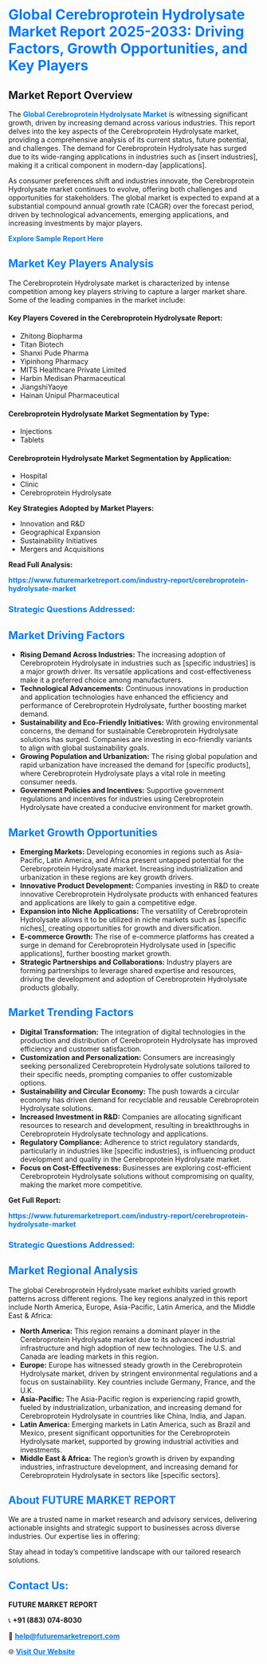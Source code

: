 <h1 style="color: #007BFF;">Global Cerebroprotein Hydrolysate Market Report 2025-2033: Driving Factors, Growth Opportunities, and Key Players</h1>

<section id="overview">
<h2>Market Report Overview</h2>
<p>The <a href="https://www.futuremarketreport.com/industry-report/cerebroprotein-hydrolysate-market" style="color: #007BFF; text-decoration: none;"><strong>Global Cerebroprotein Hydrolysate Market</strong></a> is witnessing significant growth, driven by increasing demand across various industries. This report delves into the key aspects of the Cerebroprotein Hydrolysate market, providing a comprehensive analysis of its current status, future potential, and challenges. The demand for Cerebroprotein Hydrolysate has surged due to its wide-ranging applications in industries such as [insert industries], making it a critical component in modern-day [applications].</p>
<p>As consumer preferences shift and industries innovate, the Cerebroprotein Hydrolysate market continues to evolve, offering both challenges and opportunities for stakeholders. The global market is expected to expand at a substantial compound annual growth rate (CAGR) over the forecast period, driven by technological advancements, emerging applications, and increasing investments by major players.</p>
</section>

<section id="overview">
<p><a href="https://www.futuremarketreport.com/request-sample/reportId=125844" style="color: #007BFF; text-decoration: none;"><strong>Explore Sample Report Here</strong></a></p>
</section>

<section id="key-players">
<h2 style="color: #007BFF;">Market Key Players Analysis</h2>
<p>The Cerebroprotein Hydrolysate market is characterized by intense competition among key players striving to capture a larger market share. Some of the leading companies in the market include:</p>
<h4>Key Players Covered in the Cerebroprotein Hydrolysate Report:</h4>
<ul><li>Zhitong Biopharma</li><li>Titan Biotech</li><li>Shanxi Pude Pharma</li><li>Yipinhong Pharmacy</li><li>MITS Healthcare Private Limited</li><li>Harbin Medisan Pharmaceutical</li><li>JiangshiYaoye</li><li>Hainan Unipul Pharmaceutical</li></ul>
<h4>Cerebroprotein Hydrolysate Market Segmentation by Type:</h4>
<ul><li>Injections</li><li>Tablets</li></ul>

<h4>Cerebroprotein Hydrolysate Market Segmentation by Application:</h4>
<ul><li>Hospital</li><li>Clinic</li><li>Cerebroprotein Hydrolysate</li></ul>
<p><strong>Key Strategies Adopted by Market Players:</strong></p>
<ul>
<li>Innovation and R&D</li>
<li>Geographical Expansion</li>
<li>Sustainability Initiatives</li>
<li>Mergers and Acquisitions</li>
</ul>
</section>

<section>
<p><strong>Read Full Analysis: </strong></p><a href="https://www.futuremarketreport.com/industry-report/cerebroprotein-hydrolysate-market" style="color: #007BFF; text-decoration: none;"><strong>https://www.futuremarketreport.com/industry-report/cerebroprotein-hydrolysate-market</strong></a>
<h3 style="color: #007BFF;">Strategic Questions Addressed:</h3>
</section>

<section id="driving-factors">
<h2 style="color: #007BFF;">Market Driving Factors</h2>
<ul>
<li><strong>Rising Demand Across Industries:</strong> The increasing adoption of Cerebroprotein Hydrolysate in industries such as [specific industries] is a major growth driver. Its versatile applications and cost-effectiveness make it a preferred choice among manufacturers.</li>
<li><strong>Technological Advancements:</strong> Continuous innovations in production and application technologies have enhanced the efficiency and performance of Cerebroprotein Hydrolysate, further boosting market demand.</li>
<li><strong>Sustainability and Eco-Friendly Initiatives:</strong> With growing environmental concerns, the demand for sustainable Cerebroprotein Hydrolysate solutions has surged. Companies are investing in eco-friendly variants to align with global sustainability goals.</li>
<li><strong>Growing Population and Urbanization:</strong> The rising global population and rapid urbanization have increased the demand for [specific products], where Cerebroprotein Hydrolysate plays a vital role in meeting consumer needs.</li>
<li><strong>Government Policies and Incentives:</strong> Supportive government regulations and incentives for industries using Cerebroprotein Hydrolysate have created a conducive environment for market growth.</li>
</ul>
</section>

<section id="growth-opportunities">
<h2 style="color: #007BFF;">Market Growth Opportunities</h2>
<ul>
<li><strong>Emerging Markets:</strong> Developing economies in regions such as Asia-Pacific, Latin America, and Africa present untapped potential for the Cerebroprotein Hydrolysate market. Increasing industrialization and urbanization in these regions are key growth drivers.</li>
<li><strong>Innovative Product Development:</strong> Companies investing in R&D to create innovative Cerebroprotein Hydrolysate products with enhanced features and applications are likely to gain a competitive edge.</li>
<li><strong>Expansion into Niche Applications:</strong> The versatility of Cerebroprotein Hydrolysate allows it to be utilized in niche markets such as [specific niches], creating opportunities for growth and diversification.</li>
<li><strong>E-commerce Growth:</strong> The rise of e-commerce platforms has created a surge in demand for Cerebroprotein Hydrolysate used in [specific applications], further boosting market growth.</li>
<li><strong>Strategic Partnerships and Collaborations:</strong> Industry players are forming partnerships to leverage shared expertise and resources, driving the development and adoption of Cerebroprotein Hydrolysate products globally.</li>
</ul>
</section>

<section id="trending-factors">
<h2 style="color: #007BFF;">Market Trending Factors</h2>
<ul>
<li><strong>Digital Transformation:</strong> The integration of digital technologies in the production and distribution of Cerebroprotein Hydrolysate has improved efficiency and customer satisfaction.</li>
<li><strong>Customization and Personalization:</strong> Consumers are increasingly seeking personalized Cerebroprotein Hydrolysate solutions tailored to their specific needs, prompting companies to offer customizable options.</li>
<li><strong>Sustainability and Circular Economy:</strong> The push towards a circular economy has driven demand for recyclable and reusable Cerebroprotein Hydrolysate solutions.</li>
<li><strong>Increased Investment in R&D:</strong> Companies are allocating significant resources to research and development, resulting in breakthroughs in Cerebroprotein Hydrolysate technology and applications.</li>
<li><strong>Regulatory Compliance:</strong> Adherence to strict regulatory standards, particularly in industries like [specific industries], is influencing product development and quality in the Cerebroprotein Hydrolysate market.</li>
<li><strong>Focus on Cost-Effectiveness:</strong> Businesses are exploring cost-efficient Cerebroprotein Hydrolysate solutions without compromising on quality, making the market more competitive.</li>
</ul>
</section>

<section>
<p><strong>Get Full Report: </strong></p><a href="https://www.futuremarketreport.com/industry-report/cerebroprotein-hydrolysate-market" style="color: #007BFF; text-decoration: none;"><strong>https://www.futuremarketreport.com/industry-report/cerebroprotein-hydrolysate-market</strong></a>
<h3 style="color: #007BFF;">Strategic Questions Addressed:</h3>
</section>


<section id="regional-analysis">
<h2 style="color: #007BFF;">Market Regional Analysis</h2>
<p>The global Cerebroprotein Hydrolysate market exhibits varied growth patterns across different regions. The key regions analyzed in this report include North America, Europe, Asia-Pacific, Latin America, and the Middle East & Africa:</p>
<ul>
<li><strong>North America:</strong> This region remains a dominant player in the Cerebroprotein Hydrolysate market due to its advanced industrial infrastructure and high adoption of new technologies. The U.S. and Canada are leading markets in this region.</li>
<li><strong>Europe:</strong> Europe has witnessed steady growth in the Cerebroprotein Hydrolysate market, driven by stringent environmental regulations and a focus on sustainability. Key countries include Germany, France, and the U.K.</li>
<li><strong>Asia-Pacific:</strong> The Asia-Pacific region is experiencing rapid growth, fueled by industrialization, urbanization, and increasing demand for Cerebroprotein Hydrolysate in countries like China, India, and Japan.</li>
<li><strong>Latin America:</strong> Emerging markets in Latin America, such as Brazil and Mexico, present significant opportunities for the Cerebroprotein Hydrolysate market, supported by growing industrial activities and investments.</li>
<li><strong>Middle East & Africa:</strong> The region’s growth is driven by expanding industries, infrastructure development, and increasing demand for Cerebroprotein Hydrolysate in sectors like [specific sectors].</li>
</ul>
</section>

<footer>
<h2 style="color: #007BFF;">About FUTURE MARKET REPORT</h2>
<p>We are a trusted name in market research and advisory services, delivering actionable insights and strategic support to businesses across diverse industries. Our expertise lies in offering:</p>

<p>Stay ahead in today’s competitive landscape with our tailored research solutions.</p>

<h2 style="color: #007BFF;">Contact Us:</h2>
<p><strong>FUTURE MARKET REPORT</strong></p>
<p>📞 <strong>+91 (883) 074-8030</strong></p>
<p>📧 <strong><a href="mailto:help@futuremarketreport.com" style="color: #007BFF;">help@futuremarketreport.com</a></strong></p>
<p>🌐 <strong><a href="https://www.futuremarketreport.com/" style="color: #007BFF;">Visit Our Website</a></strong></p>
</footer>